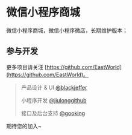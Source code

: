 # 微信小程序商城
微信小程序商城，微信小程序微店，长期维护版本；

## 参与开发

更多项目请关注 [https://github.com/EastWorld](https://github.com/EastWorld)。

> 产品设计 & UI [@blackjeffer](https://github.com/orgs/EastWorld/people/blackjeffer)
> 
> 小程序开发 [@jiulonggithub](https://github.com/orgs/EastWorld/people/jiulonggithub)
> 
> 接口及后台支持 [@gooking](https://github.com/gooking)

期待您的加入~
